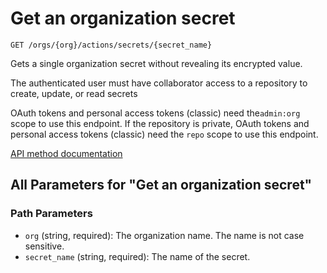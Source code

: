 # Get an organization secret

`GET /orgs/{org}/actions/secrets/{secret_name}`

Gets a single organization secret without revealing its encrypted value.

The authenticated user must have collaborator access to a repository to create, update, or read secrets

OAuth tokens and personal access tokens (classic) need the`admin:org` scope to use this endpoint. If the repository is private, OAuth tokens and personal access tokens (classic) need the `repo` scope to use this endpoint.

[API method documentation](https://docs.github.com/rest/actions/secrets#get-an-organization-secret)

## All Parameters for "Get an organization secret"

### Path Parameters

- `org` (string, required): The organization name. The name is not case sensitive.
- `secret_name` (string, required): The name of the secret.